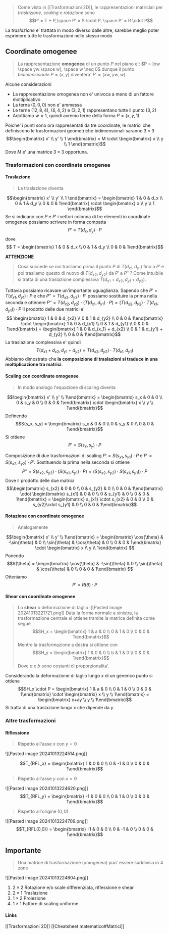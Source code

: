 >Come visto in [[Trasformazioni 2D]], le rappresentazioni matriciali per *traslazione, scaling* e *rotazione* sono
>$$P' = T + P,\space P' = S \cdot P, \space P' = R \cdot P$$

La *traslazione* e' trattata in modo diverso dalle altre, sarebbe meglio poter esprimere tutte le trasformazioni nello stesso modo
## Coordinate omogenee
>La rappresentazione **omogenea** di un punto $P$ nel piano e': $P = [xw \space yw \space w], \space w \neq 0$ dunque
>il punto *bidimensionale* $P=(x, y)$ diventera' $P'= (xw, yw, w)$.

Alcune considerazioni
- La rappresentazione omogenea non e' univoca a meno di un fattore moltiplicativo
- La terna $(0, 0, 0)$ non e' ammessa
- Le terne $(12, 8, 4)$, $(6, 4, 2)$ e $(3, 2, 1)$ rappresentano tutte il punto $(3, 2)$
- Adottiamo $w=1$, quindi avremo terne della forma $P=(x, y, 1)$

Poiche' i punti sono ora rappresentati da tre coordinate, le matrici che definiscono le trasformazioni geometriche bidimensionali saranno $3\times3$
$$\begin{bmatrix} x' \\ y' \\ 1 \end{bmatrix} = M \cdot \begin{bmatrix} x \\ y \\ 1 \end{bmatrix}$$
Dove $M$ e' una matrice $3 \times 3$ opportuna.

### Trasformazioni con coordinate omogenee
#### Traslazione
>La traslazione diventa

$$\begin{bmatrix} x' \\ y' \\ 1 \end{bmatrix} = \begin{bmatrix} 1 & 0 & d_x \\ 0 & 1 & d_y \\ 0 & 0 & 1\end{bmatrix} \cdot \begin{bmatrix} x \\ y \\ 1 \end{bmatrix}$$
Se si indicano con $P$ e $P'$ i vettori colonna di tre elementi in coordinate omogenee possiamo scrivere in forma compatta
$$ P' =T(d_x, d_y) \cdot P $$
dove 
$$ T = \begin{bmatrix} 1 & 0 & d_x \\ 0 & 1 & d_y \\ 0 & 0 & 1\end{bmatrix}$$

**ATTENZIONE**
>Cosa succede se noi trasliamo prima il punto $P$ di $T(d_{x1}, d_{y1})$ fino a $P'$ e poi trasliamo questo di nuovo di $T(d_{x2}, d_{y2})$ da $P'$ a $P''$ ?
>Come intuibile si tratta di una traslazione complessiva $T(d_{x1}+d_{x2}, d_{y1}+d_{y2})$.

Tuttavia possiamo ricavare un'importante uguaglianza.
Sapendo che $P' = T(d_{x1}, d_{y1}) \cdot P$ e che $P'' = T(d_{x2}, d_{y2}) \cdot P'$ possiamo sostituire la prima nella seconda e ottenere  $P'' = T(d_{x2}, d_{y2}) \cdot (T(d_{x1}, d_{y1}) \cdot P) = (T(d_{x2},d_{y2}) \cdot T(d_{x1}, d_{y1})) \cdot P$
Il prodotto delle due matrici e'
$$ \begin{bmatrix} 1 & 0 & d_{x2} \\ 0 & 1 & d_{y2} \\ 0 & 0 & 1\end{bmatrix} \cdot \begin{bmatrix} 1 & 0 & d_{x1} \\ 0 & 1 & d_{y1} \\ 0 & 0 & 1\end{bmatrix} = \begin{bmatrix} 1 & 0 & d_{x_1} + d_{x2} \\ 0 & 1 & d_{y1} + d_{y2} \\ 0 & 0 & 1\end{bmatrix}$$
La traslazione complessiva e' quindi
$$T(d_{x1} + d_{x2}, d_{y1} + d_{y2}) = T(d_{x2}, d_{y2}) \cdot T(d_{x1}, d_{y1})$$
Abbiamo dimostrato che **la composizione di traslazioni si traduce in una moltiplicazione tra matrici**.

#### Scaling con coordinate omogenee
>In modo analogo l'equazione di scaling diventa

$$\begin{bmatrix} x' \\ y' \\ 1\end{bmatrix} =
\begin{bmatrix} s_x & 0 & 0 \\ 0 & s_y & 0 \\ 0 & 0 & 1\end{bmatrix} \cdot \begin{bmatrix} x \\ y \\ 1\end{bmatrix}$$
Definendo
$$S(s_x, s_y) = \begin{bmatrix} s_x & 0 & 0 \\ 0 & s_y & 0 \\ 0 & 0 & 1\end{bmatrix}$$
Si ottiene
$$P' = S(s_x, s_y) \cdot P$$


Composizione di due trasformazioni di scaling $P' = S(s_{x1}, s_{y1}) \cdot P$ e $P' = S(s_{x2}, s_{y2}) \cdot P'$.
Sostituendo la prima nella seconda si ottiene
$$P'' = S(s_{x2}, s_{y2}) \cdot (S(s_{x1}, s_{y1}) \cdot P) = (S(s_{x2}, s_{y2}) \cdot S(s_{x1}, s_{y1})) \cdot P$$
Dove il prodotto delle due matrici
$$\begin{bmatrix} s_{x2} & 0 & 0 \\ 0 & s_{y2} & 0 \\ 0 & 0 & 1\end{bmatrix} \cdot 
\begin{bmatrix} s_{x1} & 0 & 0 \\ 0 & s_{y1} & 0 \\ 0 & 0 & 1\end{bmatrix} = \begin{bmatrix} s_{x1} \cdot s_{x2} & 0 & 0 \\ 0 & s_{y2}\cdot s_{y1} & 0 \\ 0 & 0 & 1\end{bmatrix}$$

#### Rotazione con coordinate omogenee
>Analogamente

$$\begin{bmatrix} x' \\ y' \\ 1\end{bmatrix} = \begin{bmatrix} \cos{\theta} & -\sin{\theta} & 0 \\ \sin{\theta} & \cos{\theta} & 0 \\ 0 & 0 & 1\end{bmatrix} \cdot \begin{bmatrix} x \\ y \\ 1\end{bmatrix} $$
Ponendo
$$R(\theta) = \begin{bmatrix} \cos{\theta} & -\sin{\theta} & 0 \\ \sin{\theta} & \cos{\theta} & 0 \\ 0 & 0 & 1\end{bmatrix} $$
Otteniamo
$$P' = R(\theta) \cdot P$$
#### Shear con coordinate omogenee
>Lo **shear** o deformazione di taglio
>![[Pasted image 20241013221721.png]]
>Data la forma normale a sinistra, la trasformazione centrale si ottiene tramite la matrice definita come segue
>$$SH_x = \begin{bmatrix} 1 & a & 0 \\ 0 & 1 & 0 \\ 0 & 0 & 1\end{bmatrix}$$
>Mentre la trasformazione a destra si ottiene con
>$$SH_y =  \begin{bmatrix} 1 & 0 & 0 \\ b & 1 & 0 \\ 0 & 0 & 1\end{bmatrix}$$ Dove $a$ e $b$ sono costanti di proporzionalita'.

Considerando la deformazione di taglio lungo $x$ di un generico punto si ottiene
$$SH_x \cdot P = \begin{bmatrix} 1 & a & 0 \\ 0 & 1 & 0 \\ 0 & 0 & 1\end{bmatrix} \cdot \begin{bmatrix} x \\ y \\ 1\end{bmatrix} = \begin{bmatrix} x+ay \\ y \\  1\end{bmatrix}$$
Si tratta di una traslazione lungo $x$ che dipende da $y$.

### Altre trasformazioni

#### Riflessione
>Rispetto all'asse $x$ con $y=0$

![[Pasted image 20241013224514.png]]

$$T_{RFL_x} = 
\begin{bmatrix} 1 & 0 & 0 \\ 0 & -1 & 0 \\ 0 & 0 & 1\end{bmatrix}$$


>Rispetto all'asse $y$ con $x=0$

![[Pasted image 20241013224620.png]]
$$T_{RFL_y} = 
\begin{bmatrix} -1 & 0 & 0 \\ 0 & 1 & 0 \\ 0 & 0 & 1\end{bmatrix}$$


>Rispetto all'origine $(0,0)$

![[Pasted image 20241013224709.png]]
$$T_{RFL(0,0)} = 
\begin{bmatrix} -1 & 0 & 0 \\ 0 & -1 & 0 \\ 0 & 0 & 1\end{bmatrix}$$

## Importante
>Una matrice di trasformazione (omogenea) puo' essere suddivisa in 4 zone

![[Pasted image 20241013224804.png]]
1. $2 \times 2$ Rotazione e/o scale differenziata, riflessione e shear
2. $2 \times 1$ Traslazione
3. $1\times2$ Proiezione
4. $1 \times 1$ Fattore di scaling uniforme

#### Links
[[Trasformazioni 2D]]
[[Cheatsheet matematico#Matrici]]